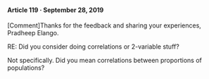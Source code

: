 #### Article 119 · September 28, 2019

[Comment]Thanks for the feedback and sharing your experiences, Pradheep Elango.

RE: Did you consider doing correlations or 2-variable stuff?

Not specifically. Did you mean correlations between proportions of populations?